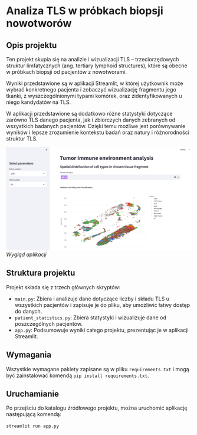 # Analiza TLS w próbkach biopsji nowotworów

## Opis projektu

Ten projekt skupia się na analizie i wizualizacji TLS – trzeciorzędowych struktur limfatycznych (ang. tertiary lymphoid structures), które są obecne w próbkach biopsji od pacjentów z nowotworami. 

Wyniki przedstawione są w aplikacji Streamlit, w której użytkownik może wybrać konkretnego pacjenta i zobaczyć wizualizację fragmentu jego tkanki, z wyszczególnionymi typami komórek, oraz zidentyfikowanych u niego kandydatów na TLS. 

W aplikacji przedstawione są dodatkowo różne statystyki dotyczące zarówno TLS danego pacjenta, jak i zbiorczych danych zebranych od wszystkich badanych pacjentów. Dzięki temu możliwe jest porównywanie wyników i lepsze zrozumienie kontekstu badań oraz natury i różnorodności struktur TLS.

![app screen](graphics/app_screen.png)
*Wygląd aplikacji*

## Struktura projektu

Projekt składa się z trzech głównych skryptów: 

* `main.py`: Zbiera i analizuje dane dotyczące liczby i składu TLS u wszystkich pacjentów i zapisuje je do pliku, aby umożliwić łatwy dostęp do danych.
* `patient_statistics.py`: Zbiera statystyki i wizualizuje dane od poszczególnych pacjentów.
* `app.py`: Podsumowuje wyniki całego projektu, prezentując je w aplikacji Streamlit.

## Wymagania

Wszystkie wymagane pakiety zapisane są w pliku ```requirements.txt``` i mogą być zainstalować komendą ```pip install requirements.txt```.

## Uruchamianie

Po przejściu do katalogu źródłowego projektu, można uruchomić aplikację następującą komendą:

```streamlit run app.py```
